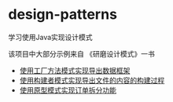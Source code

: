 # design-patterns
学习使用Java实现设计模式

该项目中大部分示例来自 《研磨设计模式》一书

- [使用工厂方法模式实现导出数据框架](https://github.com/iversonx/design-patterns/tree/master/factory-method)
- [使用构建者模式实现导出文件的内容的构建过程](https://github.com/iversonx/design-patterns/tree/master/builder)
- [使用原型模式实现订单拆分功能](https://github.com/iversonx/design-patterns/tree/master/prototype)
